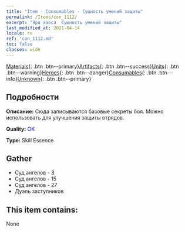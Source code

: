 ```yaml
---
title: "Item - Consumables - Сущность умений защиты"
permalink: /Items/con_1112/
excerpt: "Эра хаоса  Сущность умений защиты"
last_modified_at: 2021-04-14
locale: ru
ref: "con_1112.md"
toc: false
classes: wide
---
```

 [Materials](/ru/Items/){: .btn .btn--primary}[Artifacts](/ru/Items/Artifacts/){: .btn .btn--success}[Units](/ru/Items/Units/){: .btn .btn--warning}[Heroes](/ru/Items/Heroes/){: .btn .btn--danger}[Consumables](/ru/Items/Consumables/){: .btn .btn--info}[Unknown](/ru/Items/Unknown/){: .btn .btn--primary}

## Подробности
 **Описание:** Сюда записываются базовые секреты боя. Можно использовать для улучшения защиты отрядов.

 **Quality:** <span style="color: #0000CD">OK</span>

 **Type:** Skill Essence

## Gather

*    Суд ангелов - 3 
*    Суд ангелов - 15 
*    Суд ангелов - 27 
*    Дуэль заступников 

## This item contains:

  None

